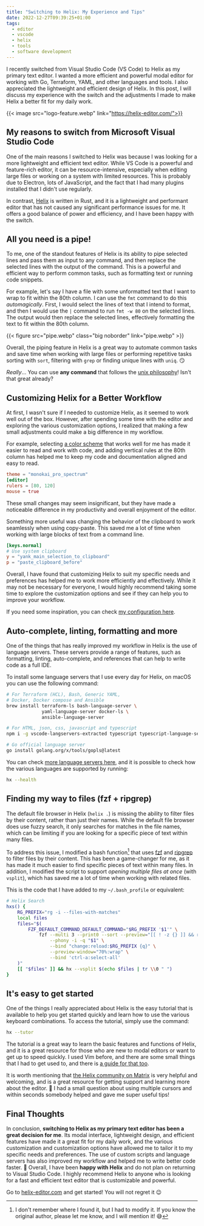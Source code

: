 ```yaml
---
title: "Switching to Helix: My Experience and Tips"
date: 2022-12-27T09:39:25+01:00
tags:
  - editor
  - vscode
  - helix
  - tools
  - software development
---
```

I recently switched from Visual Studio Code (VS Code) to Helix as my primary
text editor. I wanted a more efficient and powerful modal editor for working
with Go, Terraform, YAML, and other languages and tools. I also appreciated the
lightweight and efficient design of Helix. In this post, I will discuss my
experience with the switch and the adjustments I made to make Helix a better fit
for my daily work.

<!--more-->

{{< image src="logo-feature.webp" link="https://helix-editor.com/">}}

## My reasons to switch from Microsoft Visual Studio Code
One of the main reasons I switched to Helix was because I was looking for a more
lightweight and efficient text editor. While VS Code is a powerful and
feature-rich editor, it can be resource-intensive, especially when editing large
files or working on a system with limited resources. This is probably due to
Electron, lots of JavaScript, and the fact that I had many plugins installed
that I didn't use regularly.

In contrast, [Helix](http://helix-editor.com/) is written in Rust, and it is a
lightweight and performant editor that has not caused any significant
performance issues for me. It offers a good balance of power and efficiency, and
I have been happy with the switch.

## All you need is a pipe!
To me, one of the standout features of Helix is its ability to pipe selected
lines and pass them as input to any command, and then replace the selected lines
with the output of the command. This is a powerful and efficient way to perform
common tasks, such as formatting text or running code snippets.

For example, let's say I have a file with some unformatted text that I want to
wrap to fit within the 80th column.  I can use the `fmt` command to do this
_automagically_. First, I would select the lines of text that I intend to
format, and then I would use the `|` command to run `fmt -w 80` on the selected
lines.  The output would then replace the selected lines, effectively formatting
the text to fit within the 80th column.

{{< figure src="pipe.webp" class="big noborder" link="pipe.webp" >}}

Overall, the piping feature in Helix is a great way to automate common tasks and
save time when working with large files or performing repetitive tasks sorting
with `sort`, filtering with `grep` or finding unique lines with `uniq`. :smirk:

_Really_... You can use **any command** that follows the 
[unix philosophy](https://en.wikipedia.org/wiki/Unix_philosophy)! Isn't that 
great already?

## Customizing Helix for a Better Workflow
At first, I wasn't sure if I needed to customize Helix, as it seemed to work
well out of the box. However, after spending some time with the editor and
exploring the various customization options, I realized that making a few small
adjustments could make a big difference in my workflow.

For example, selecting 
[a color scheme](https://github.com/helix-editor/helix/wiki/Themes) that works
well for me has made it easier to read and work with code, and adding vertical
rules at the 80th column has helped me to keep my code and documentation aligned
and easy to read.

```toml
theme = "monokai_pro_spectrum"
[editor]
rulers = [80, 120]
mouse = true
```

These small changes may seem insignificant, but they have made a noticeable
difference in my productivity and overall enjoyment of the editor.

Something more useful was changing the behavior of the clipboard to work
seamlessly when using copy-paste. This saved me a lot of time when working with
large blocks of text from a command line.

```toml
[keys.normal]
# Use system clipboard
y = "yank_main_selection_to_clipboard"
p = "paste_clipboard_before"
```

Overall, I have found that customizing Helix to suit my specific needs and
preferences has helped me to work more efficiently and effectively. While it may
not be necessary for everyone, I would highly recommend taking some time to
explore the customization options and see if they can help you to improve your
workflow.

If you need some inspiration, you can check
[my configuration here](https://gitlab.com/-/snippets/2476731).

## Auto-complete, linting, formatting and more
One of the things that has really improved my workflow in Helix is the use of
language servers. These servers provide a range of features, such as formatting,
linting, auto-complete, and references that can help to write code as a full 
IDE.

To install some language servers that I use every day for Helix, on macOS you
can use the following command:

```bash
# For Terraform (HCL), Bash, Generic YAML, 
# Docker, Docker compose and Ansible
brew install terraform-ls bash-language-server \
             yaml-language-server docker-ls \
             ansible-language-server

# For HTML, json, css, javascript and typescript
npm i -g vscode-langservers-extracted typescript typescript-language-server

# Go official language server
go install golang.org/x/tools/gopls@latest
```

You can check [more language servers here](https://github.com/helix-editor/helix/wiki/How-to-install-the-default-language-servers),
and it is possible to check how the various languages are supported by running:

```bash
hx --health
```

## Finding my way to files (fzf + ripgrep)
The default file browser in Helix (`helix .`) is missing the ability to filter
files by their content, rather than just their names. While the default file
browser does use fuzzy search, it only searches for matches in the file names,
which can be limiting if you are looking for a specific piece of text within 
many files.

To address this issue, I modified a bash function[^copy-pasta] that uses
[fzf](https://github.com/junegunn/fzf) and 
[ripgrep](https://github.com/BurntSushi/ripgrep) to filter files by their
content. This has been a game-changer for me, as it has made it much easier to
find specific pieces of text within many files. In addition, I modified the
script to support _opening multiple files at once_ (with `vsplit`), which has
saved me a lot of time when working with related files.

This is the code that I have added to my `~/.bash_profile` or equivalent:

```bash
# Helix Search
hxs() {
	RG_PREFIX="rg -i --files-with-matches"
	local files
	files="$(
		FZF_DEFAULT_COMMAND_DEFAULT_COMMAND="$RG_PREFIX '$1'" \
			fzf --multi 3 --print0 --sort --preview="[[ ! -z {} ]] && rg --pretty --ignore-case --context 5 {q} {}" \
				--phony -i -q "$1" \
				--bind "change:reload:$RG_PREFIX {q}" \
				--preview-window="70%:wrap" \
				--bind 'ctrl-a:select-all'
	)"
	[[ "$files" ]] && hx --vsplit $(echo $files | tr \\0 " ")
}
```

[^copy-pasta]: I don't remember where I found it, but I had to modify it. If you
               know the original author, please let me know, and I will mention 
               it! :sweat_smile:

## It's easy to get started
One of the things I really appreciated about Helix is the easy tutorial that is
available to help you get started quickly and learn how to use the various
keyboard combinations. To access the tutorial, simply use the command: 


```bash
hx --tutor
```

The tutorial is a great way to learn the basic features and functions of Helix,
and it is a great resource for those who are new to modal editors or want to get
up to speed quickly. I used Vim before, and there are some small things that I
had to get used to, and there is [a guide for that too](https://github.com/helix-editor/helix/wiki/Migrating-from-Vim).

It is worth mentioning that [the Helix community on Matrix](https://matrix.to/#/#helix-community:matrix.org) 
is very helpful and welcoming, and is a great resource for getting support 
and learning more about the editor. :pray: I had a small question about using 
multiple cursors and within seconds somebody helped and gave me super useful 
tips!

## Final Thoughts 
In conclusion, **switching to Helix as my primary text editor has been a great
decision for me**. Its modal interface, lightweight design, and efficient
features have made it a great fit for my daily work, and the various
customization and customization options have allowed me to tailor it to my
specific needs and preferences. The use of custom scripts and language servers
has also improved my workflow and helped me to write better code faster.
:rocket: Overall, I have been **happy with Helix** and do not plan on returning
to Visual Studio Code. I highly recommend Helix to anyone who is looking for a
fast and efficient text editor that is customizable and powerful.

Go to [helix-editor.com](https://helix-editor.com) and get started! You will
not regret it :wink: